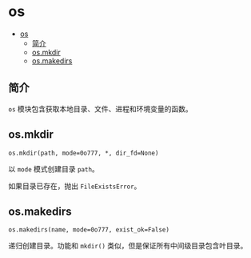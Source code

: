 # os

- [os](#os)
  - [简介](#简介)
  - [os.mkdir](#osmkdir)
  - [os.makedirs](#osmakedirs)

## 简介

`os` 模块包含获取本地目录、文件、进程和环境变量的函数。

## os.mkdir

`os.mkdir(path, mode=0o777, *, dir_fd=None)`

以 `mode` 模式创建目录 `path`。

如果目录已存在，抛出 `FileExistsError`。



## os.makedirs

`os.makedirs(name, mode=0o777, exist_ok=False)`

递归创建目录。功能和 `mkdir()` 类似，但是保证所有中间级目录包含叶目录。

